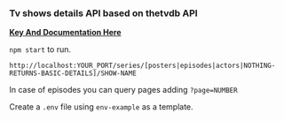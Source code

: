 ### Tv shows details API based on thetvdb API

**[Key And Documentation Here](https://api.thetvdb.com/swagger)**

`npm start` to run.

`http://localhost:YOUR_PORT/series/[posters|episodes|actors|NOTHING-RETURNS-BASIC-DETAILS]/SHOW-NAME`

In case of episodes you can query pages adding `?page=NUMBER`

Create a `.env` file using `env-example` as a template.
